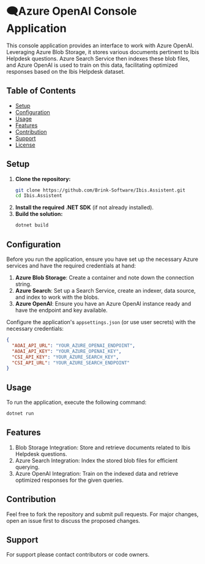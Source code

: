 # 🗨️Azure OpenAI Console Application

This console application provides an interface to work with Azure OpenAI. Leveraging Azure Blob Storage, it stores various documents pertinent to Ibis Helpdesk questions. Azure Search Service then indexes these blob files, and Azure OpenAI is used to train on this data, facilitating optimized responses based on the Ibis Helpdesk dataset.

## Table of Contents

- [Setup](#setup)
- [Configuration](#configuration)
- [Usage](#usage)
- [Features](#features)
- [Contribution](#contribution)
- [Support](#support)
- [License](#license)

## Setup

1. **Clone the repository:**
   ```bash
   git clone https://github.com/Brink-Software/Ibis.Assistent.git
   cd Ibis.Assistent
   ```
2. **Install the required .NET SDK** (if not already installed).
3. **Build the solution:**
   ```bash
   dotnet build
   ```

## Configuration

Before you run the application, ensure you have set up the necessary Azure services and have the required credentials at hand:

1. **Azure Blob Storage**: Create a container and note down the connection string.
2. **Azure Search**: Set up a Search Service, create an indexer, data source, and index to work with the blobs.
3. **Azure OpenAI**: Ensure you have an Azure OpenAI instance ready and have the endpoint and key available.

Configure the application's `appsettings.json` (or use user secrets) with the necessary credentials:

```json
{
  "AOAI_API_URL": "YOUR_AZURE_OPENAI_ENDPOINT",
  "AOAI_API_KEY": "YOUR_AZURE_OPENAI_KEY",
  "CSI_API_KEY": "YOUR_AZURE_SEARCH_KEY",
  "CSI_API_URL": "YOUR_AZURE_SEARCH_ENDPOINT"
}
```

## Usage

To run the application, execute the following command:

```bash
dotnet run
```

## Features

1. Blob Storage Integration: Store and retrieve documents related to Ibis Helpdesk questions.
2. Azure Search Integration: Index the stored blob files for efficient querying.
3. Azure OpenAI Integration: Train on the indexed data and retrieve optimized responses for the given queries.

## Contribution

Feel free to fork the repository and submit pull requests. For major changes, open an issue first to discuss the proposed changes.

## Support

For support please contact contributors or code owners.

